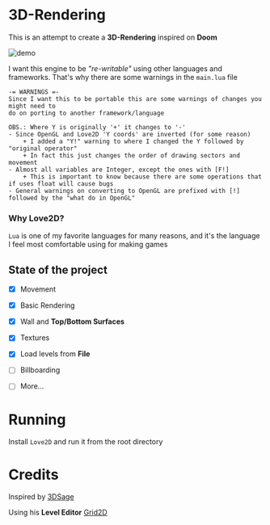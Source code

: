 # 3D-Rendering
This is an attempt to create a **3D-Rendering** inspired on **Doom**

![demo](media/demo.gif)


I want this engine to be *"re-writable"* using other languages and frameworks.
That's why there are some warnings in the `main.lua` file

```
-= WARNINGS =-
Since I want this to be portable this are some warnings of changes you might need to
do on porting to another framework/language

OBS.: Where Y is originally '+' it changes to '-'
- Since OpenGL and Love2D 'Y coords' are inverted (for some reason)
	+ I added a "Y!" warning to where I changed the Y followed by "original operator"
	+ In fact this just changes the order of drawing sectors and movement
- Almost all variables are Integer, except the ones with [F!]
	+ This is important to know because there are some operations that if uses float will cause bugs
- General warnings on converting to OpenGL are prefixed with [!] followed by the "what do in OpenGL"
```

### Why Love2D?
`Lua` is one of my favorite languages for many reasons, and it's the language I feel most comfortable using for making games

## State of the project
- [X] Movement
- [X] Basic Rendering
- [X] Wall and **Top/Bottom Surfaces**
- [X] Textures
- [X] Load levels from **File**
- [ ] Billboarding
- [ ] More...


# Running
Install `Love2D` and run it from the root directory

# Credits
Inspired by [3DSage](https://github.com/3DSage/OpenGL-Doom_tutorial_part_2)

Using his **Level Editor** [Grid2D](https://github.com/3DSage/OpenGL-Doom_tutorial_part_2/blob/main/Grid2D.c)

